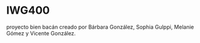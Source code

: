 # IWG400
proyecto bien bacán creado por Bárbara González, Sophia Gulppi, Melanie Gómez y Vicente González.